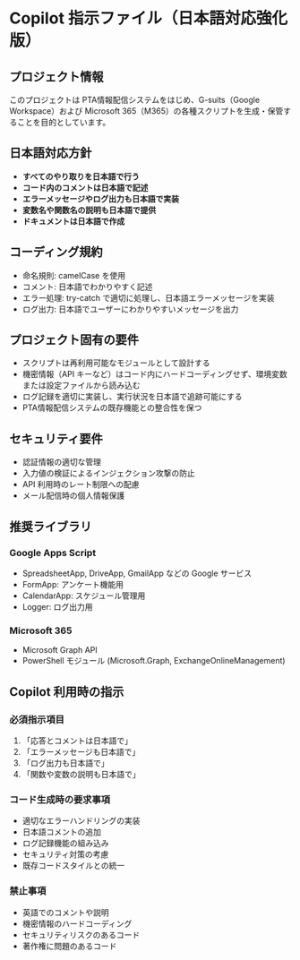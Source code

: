 # Copilot 指示ファイル（日本語対応強化版）

## プロジェクト情報
このプロジェクトは PTA情報配信システムをはじめ、G-suits（Google Workspace）および Microsoft 365（M365）の各種スクリプトを生成・保管することを目的としています。

## 日本語対応方針
- **すべてのやり取りを日本語で行う**
- **コード内のコメントは日本語で記述**
- **エラーメッセージやログ出力も日本語で実装**
- **変数名や関数名の説明も日本語で提供**
- **ドキュメントは日本語で作成**

## コーディング規約
- 命名規則: camelCase を使用
- コメント: 日本語でわかりやすく記述
- エラー処理: try-catch で適切に処理し、日本語エラーメッセージを実装
- ログ出力: 日本語でユーザーにわかりやすいメッセージを出力

## プロジェクト固有の要件
- スクリプトは再利用可能なモジュールとして設計する
- 機密情報（API キーなど）はコード内にハードコーディングせず、環境変数または設定ファイルから読み込む
- ログ記録を適切に実装し、実行状況を日本語で追跡可能にする
- PTA情報配信システムの既存機能との整合性を保つ

## セキュリティ要件
- 認証情報の適切な管理
- 入力値の検証によるインジェクション攻撃の防止
- API 利用時のレート制限への配慮
- メール配信時の個人情報保護

## 推奨ライブラリ
### Google Apps Script
- SpreadsheetApp, DriveApp, GmailApp などの Google サービス
- FormApp: アンケート機能用
- CalendarApp: スケジュール管理用
- Logger: ログ出力用

### Microsoft 365
- Microsoft Graph API
- PowerShell モジュール (Microsoft.Graph, ExchangeOnlineManagement)

## Copilot 利用時の指示
### 必須指示項目
1. 「応答とコメントは日本語で」
2. 「エラーメッセージも日本語で」
3. 「ログ出力も日本語で」
4. 「関数や変数の説明も日本語で」

### コード生成時の要求事項
- 適切なエラーハンドリングの実装
- 日本語コメントの追加
- ログ記録機能の組み込み
- セキュリティ対策の考慮
- 既存コードスタイルとの統一

### 禁止事項
- 英語でのコメントや説明
- 機密情報のハードコーディング
- セキュリティリスクのあるコード
- 著作権に問題のあるコード
